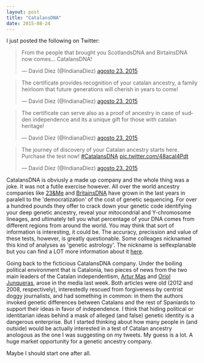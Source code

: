 ```yaml
---
layout: post
title: "CatalansDNA"
date: 2015-08-24
---
```


I just posted the following on Twitter:

<blockquote class="twitter-tweet tw-align-center" lang="es"><p lang="en" dir="ltr">From the people that brought you ScotlandsDNA and BirtainsDNA now comes... CatalansDNA!</p>&mdash; David Díez (@IndianaDiez) <a href="https://twitter.com/IndianaDiez/status/635592745600581632">agosto 23, 2015</a></blockquote>
<script async src="//platform.twitter.com/widgets.js" charset="utf-8"></script>

<blockquote class="twitter-tweet tw-align-center" lang="es"><p lang="en" dir="ltr">The certificate provides recognition of your catalan ancestry, a family heirloom that future generations will cherish in years to come!</p>&mdash; David Díez (@IndianaDiez) <a href="https://twitter.com/IndianaDiez/status/635593458825216000">agosto 23, 2015</a></blockquote>
<script async src="//platform.twitter.com/widgets.js" charset="utf-8"></script>

<blockquote class="twitter-tweet tw-align-center" lang="es"><p lang="en" dir="ltr">The certificate can serve also as a proof of ancestry in case of sudden independence and its a unique gift for those with catalan heritage!</p>&mdash; David Díez (@IndianaDiez) <a href="https://twitter.com/IndianaDiez/status/635594404665917440">agosto 23, 2015</a></blockquote>
<script async src="//platform.twitter.com/widgets.js" charset="utf-8"></script>

<blockquote class="twitter-tweet tw-align-center" lang="es"><p lang="en" dir="ltr">The journey of discovery of your Catalan ancestry starts here. Purchase the test now!&#10;&#10;<a href="https://twitter.com/hashtag/CatalansDNA?src=hash">#CatalansDNA</a> <a href="http://t.co/48acaI4Pdt">pic.twitter.com/48acaI4Pdt</a></p>&mdash; David Díez (@IndianaDiez) <a href="https://twitter.com/IndianaDiez/status/635596027391791104">agosto 23, 2015</a></blockquote>
<script async src="//platform.twitter.com/widgets.js" charset="utf-8"></script>

CatalansDNA is obviusly a made up company and the whole thing was a joke. It was not a futile exercise however. All over the world ancestry companies like <a href='https://www.23andme.com'>23&Me</a> and <a href='https://www.britainsdna.com/'>BritainsDNA</a> have grown in the last years in paralell to the 'democratization' of the cost of genetic sequencing. For over a hundred pounds they offer to crack down your genetic code identifying your deep genetic ancestry, reveal your mitocondrial and Y-chromosome lineages, and ultimately tell you what percentage of your DNA comes from different regions from around the world. You may think that sort of information is interesting, it could be. The accuracy, precission and value of these tests, however, is greatly questionable. Some colleages nicknamed this kind of analyses as 'genetic astrology'. The nickname is selfexplanable but you can find a LOT more information about it <a href='https://www.ucl.ac.uk/mace-lab/debunking/companies'>here</a>.

Going back to the ficticious CatalansDNA company. Under the boiling political environment that is Catalonia, two pieces of news from the two main leaders of the Catalan independentism, <a href='http://www.lavanguardia.com/magazine/20120224/54258645650/artur-mas-generalitat-psoe-pp-cataluna.html'>Artur Mas</a> and <a href='http://s.libertaddigital.com/doc/el-articulo-racista-de-junqueras-en-avui-41913351.pdf'>Oriol Junqueras</a>, arose in the media last week. Both articles were old (2012 and 2008, respectively), interestedly rescued from forgiveness by centrist doggy journalists, and had something in common: in them the authors invoked genetic differences between Catalans and the rest of Spaniards to support their ideas in favor of independence. I think that hiding political or identitarian ideas behind a mask of alleged (and false) genetic identity is a dangerous enterprise. But I started thinking about how many people in (and outside) would be actually interested in a test of Catalan ancestry anologous as the one I was suggesting on my tweets. My guess is a lot. A huge market opportunity for a genetic ancestry company.

Maybe I should start one after all.





